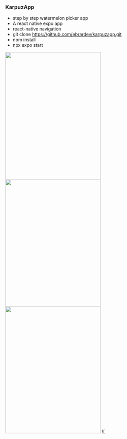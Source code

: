 ### KarpuzApp
- step by step watermelon picker app
-  A react native expo app
- react-native navigation
- git clone https://github.com/ebrardev/karpuzapp.git
- npm install
- npx expo start
<img src="https://cdn.discordapp.com/attachments/860256092541157380/1140242190598144030/Ekran_Resmi_2023-08-13_14.14.29.png" width="300" height="400">

<img src="https://cdn.discordapp.com/attachments/860256092541157380/1140242230204973108/Ekran_Resmi_2023-08-13_14.14.44.png" width="300" height="400">

<img src="https://cdn.discordapp.com/attachments/860256092541157380/1140242255769251840/Ekran_Resmi_2023-08-13_14.14.51.png" width="300" height="400">
![

